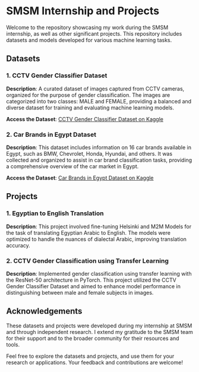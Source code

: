 # SMSM Internship and Projects

Welcome to the repository showcasing my work during the SMSM internship, as well as other significant projects. This repository includes datasets and models developed for various machine learning tasks.

## Datasets

### 1. **CCTV Gender Classifier Dataset**

**Description**: A curated dataset of images captured from CCTV cameras, organized for the purpose of gender classification. The images are categorized into two classes: MALE and FEMALE, providing a balanced and diverse dataset for training and evaluating machine learning models.

**Access the Dataset**: [CCTV Gender Classifier Dataset on Kaggle](https://www.kaggle.com/datasets/hossamrizk/cctv-gender-classifier-dataset)

### 2. **Car Brands in Egypt Dataset**

**Description**: This dataset includes information on 16 car brands available in Egypt, such as BMW, Chevrolet, Honda, Hyundai, and others. It was collected and organized to assist in car brand classification tasks, providing a comprehensive overview of the car market in Egypt.

**Access the Dataset**: [Car Brands in Egypt Dataset on Kaggle](https://www.kaggle.com/datasets/mohamedaziz15/cars-brands-in-egypt)

## Projects

### 1. **Egyptian to English Translation**

**Description**: This project involved fine-tuning Helsinki and M2M Models for the task of translating Egyptian Arabic to English. The models were optimized to handle the nuances of dialectal Arabic, improving translation accuracy.

### 2. **CCTV Gender Classification using Transfer Learning**

**Description**: Implemented gender classification using transfer learning with the ResNet-50 architecture in PyTorch. This project utilized the CCTV Gender Classifier Dataset and aimed to enhance model performance in distinguishing between male and female subjects in images.

## Acknowledgements

These datasets and projects were developed during my internship at SMSM and through independent research. I extend my gratitude to the SMSM team for their support and to the broader community for their resources and tools.

Feel free to explore the datasets and projects, and use them for your research or applications. Your feedback and contributions are welcome!
